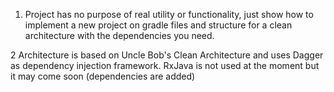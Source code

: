 1. Project has no purpose of real utility or functionality, just show how to implement a new
project on gradle files and structure for a clean architecture with the dependencies you need.

2 Architecture is based on Uncle Bob's Clean Architecture and uses Dagger as dependency injection
framework. RxJava is not used at the moment but it may come soon (dependencies are added)